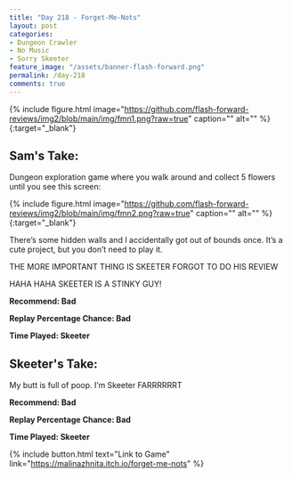 ```yaml
---
title: "Day 218 - Forget-Me-Nots"
layout: post
categories:
- Dungeon Crawler
- No Music
- Sorry Skeeter
feature_image: "/assets/banner-flash-forward.png"
permalink: /day-218
comments: true
---
```


{% include figure.html image="https://github.com/flash-forward-reviews/img2/blob/main/img/fmn1.png?raw=true" caption="" alt="" %}{:target="_blank"}
 
## Sam's Take:

Dungeon exploration game where you walk around and collect 5 flowers until you see this screen:

{% include figure.html image="https://github.com/flash-forward-reviews/img2/blob/main/img/fmn2.png?raw=true" caption="" alt="" %}{:target="_blank"}

There’s some hidden walls and I accidentally got out of bounds once. It’s a cute project, but you don’t need to play it.

THE MORE IMPORTANT THING IS SKEETER FORGOT TO DO HIS REVIEW

HAHA HAHA SKEETER IS A STINKY GUY!

**Recommend: Bad**

**Replay Percentage Chance: Bad**

**Time Played: Skeeter** 

## Skeeter's Take:

My butt is full of poop. I’m Skeeter FARRRRRRT

**Recommend: Bad**

**Replay Percentage Chance: Bad**

**Time Played: Skeeter** 

{% include button.html text="Link to Game" link="https://malinazhnita.itch.io/forget-me-nots" %}